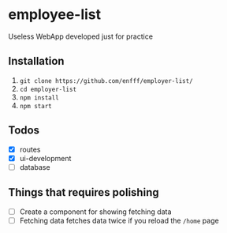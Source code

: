 # employee-list
Useless WebApp developed just for practice

## Installation

1. `git clone https://github.com/enfff/employer-list/`
2. `cd employer-list`
3. `npm install`
4. `npm start`

## Todos

- [x] routes
- [x] ui-development
- [ ] database

## Things that requires polishing
- [ ] Create a component for showing fetching data
- [ ] Fetching data fetches data twice if you reload the `/home` page